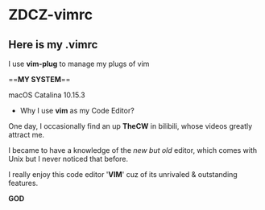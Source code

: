 # ZDCZ-vimrc

## Here is my **.vimrc**

I use **vim-plug** to manage my plugs of vim



==**MY SYSTEM**==

macOS Catalina 10.15.3

 

* Why I use **vim** as my Code Editor?

One day, I occasionally find an up **TheCW** in bilibili, whose videos greatly attract me.

I became to have a knowledge of the *new but old* editor, which comes with Unix but I never noticed that before. 

I really enjoy this code editor '**VIM**' cuz of its unrivaled & outstanding features. 

 

**GOD**
